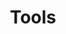 ---
title : "Tools"
service_list:
# service item loop
- name : "HTML"
  image : "images/icons/web-development.png"

# service item loop
- name : "Tableau"
  image : "images/icons/graphic-design.png"

# service item loop
- name : "SQL"
  image : "images/icons/dbms.png"

# service item loop
- name : "R & Python Programming"
  image : "images/icons/software-development.png"

# service item loop
- name : "Machine Learning"
  image : "images/icons/marketing.png"

# service item loop
- name : "Microsoft Office <br> & Google Suite"
  image : "images/icons/mobile-app.png"



# custom style
custom_class: "" 
custom_attributes: "" 
custom_css: ""
---